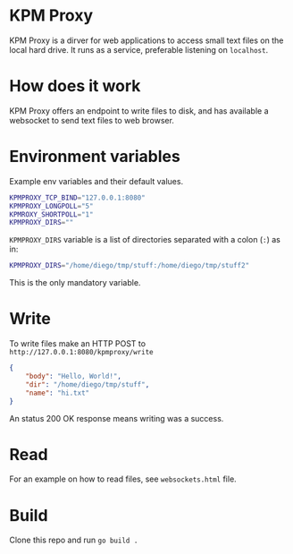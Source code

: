 # KPM Proxy
KPM Proxy is a dirver for web applications to access small text files on the local hard drive.
It runs as a service, preferable listening on `localhost`.

# How does it work
KPM Proxy offers an endpoint to write files to disk, and has available a websocket to send text files to web browser.

# Environment variables
Example env variables and their default values.
```bash
KPMPROXY_TCP_BIND="127.0.0.1:8080"
KPMPROXY_LONGPOLL="5"
KPMROXY_SHORTPOLL="1"
KPMPROXY_DIRS=""
```
`KPMPROXY_DIRS` variable is a list of directories separated with a colon (`:`) as in:
```bash
KPMPROXY_DIRS="/home/diego/tmp/stuff:/home/diego/tmp/stuff2"
```
This is the only mandatory variable.

# Write
To write files make an HTTP POST to `http://127.0.0.1:8080/kpmproxy/write` 
```json
{
    "body": "Hello, World!",
    "dir": "/home/diego/tmp/stuff",
    "name": "hi.txt"
}
```
An status 200 OK response means writing was a success.

# Read
For an example on how to read files, see `websockets.html` file.

# Build
Clone this repo and run `go build .`

